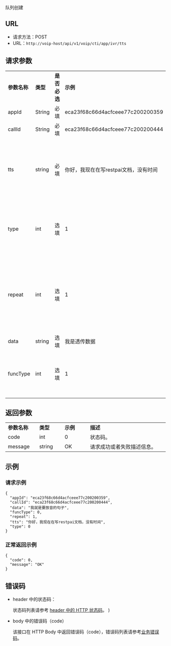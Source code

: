 队列创建


## <span id="URL">URL</span>

- 请求方法：POST
- URL：`http://voip-host/api/v1/voip/cti/app/ivr/tts`

## <span id="请求参数">请求参数</span>

<table>
<tr>
<td width=13%><b>参数名称</b></td>
<td width=10%><b>类型</b></td>
<td width=10%><b>是否必选</b></td>
<td width=13%><b>示例</b></td>
<td width=40%><b>描述</b></td>
</tr>

<tr>
<td>appId</td>
<td>String</td>
<td>必填</td>
<td>eca23f68c66d4acfceee77c200200359</td>
<td>应用ID。</td>
</tr>

<tr>
<td>callId</td>
<td>String</td>
<td>必填</td>
<td>eca23f68c66d4acfceee77c200200444</td>
<td>会话ID。</td>
</tr>

<tr>
<td>tts</td>
<td>string</td>
<td>必填</td>
<td>你好，我现在在写restpai文档，没有时间</td>
<td>文本或文件url，放音文本长度不能超过500 。</td>
</tr>

<tr>
<td>type</td>
<td>int</td>
<td>选填</td>
<td>1</td>
<td>类型。0：文本；1：文件名，默认 0 。</td>
</tr>


<tr>
<td>repeat</td>
<td>int</td>
<td>选填</td>
<td>1</td>
<td>重复次数，默认 1 次，参数repeat的取值范围为1-10。</td>
</tr>

<tr>
<td>data</td>
<td>string</td>
<td>选填</td>
<td>我是透传数据</td>
<td>透传数据。</td>
</tr>

<tr>
<td>funcType</td>
<td>int</td>
<td>选填</td>
<td>1</td>
<td>功能类型. 0: 普通呼叫, 1: 智能呼叫。</td>
</tr>

</table>

## <span id="返回参数">返回参数</span>

<table>
<tr>
<td width=13%><b>参数名称</b></td>
<td width=13%><b>类型</b></td>
<td width=13%><b>示例</b></td>
<td width=40%><b>描述</b></td>
</tr>
<tr>
<td>code</td>
<td>int</td>
<td>0</td>
<td>状态码。</td>
</tr>
<tr>
<td>message</td>
<td>string</td>
<td>OK</td>
<td>请求成功或者失败描述信息。</td>
</tr>
</table>

## <span id="示例">示例</span>

### <span id="请求示例">请求示例</span>

```
{
  "appId": "eca23f68c66d4acfceee77c200200359",
  "callId": "eca23f68c66d4acfceee77c200200444",
  "data": "我就是要放音的句子",
  "funcType": 0,
  "repeat": 1,
  "tts": "你好，我现在在写restpai文档，没有时间",
  "type": 0
}
```

### <span id="正常返回示例">正常返回示例</span> 

```
{
  "code": 0,
  "message": "OK"
}
```

## <span id="错误码">错误码</span>

- header 中的状态码：
    
    状态码列表请参考 [header 中的 HTTP 状态码](/docs/jcyOTA0ODM/DY2NDIwMTM)。
)

- body 中的错误码（code）

    该接口在 HTTP Body 中返回错误码（code），错误码列表请参考[业务错误码](/docs/jcyOTA0ODM/TQ3Njc1Nzg)。